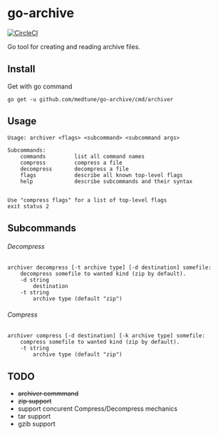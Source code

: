 # go-archive

[![CircleCI](https://circleci.com/gh/medtune/go-archive/tree/master.svg)](https://circleci.com/gh/medtune/go-archive/tree/master)

Go tool for creating and reading archive files.

## Install

Get with go command

```
go get -u github.com/medtune/go-archive/cmd/archiver
```

## Usage

```
Usage: archiver <flags> <subcommand> <subcommand args>

Subcommands:
	commands         list all command names
	compress         compress a file
	decompress       decompress a file
	flags            describe all known top-level flags
	help             describe subcommands and their syntax


Use "compress flags" for a list of top-level flags
exit status 2
```
## Subcommands

###### Decompress

```
archiver decompress [-t archive type] [-d destination] somefile:
    decompress somefile to wanted kind (zip by default).
    -d string
    	destination
    -t string
    	archive type (default "zip")
```

###### Compress

```
archiver compress [-d destination] [-k archive type] somefile:
    compress somefile to wanted kind (zip by default).
    -t string
    	archive type (default "zip")
```


## TODO

- ~~archiver commmand~~
- ~~zip support~~
- support concurent Compress/Decompress mechanics
- tar support
- gzib support
